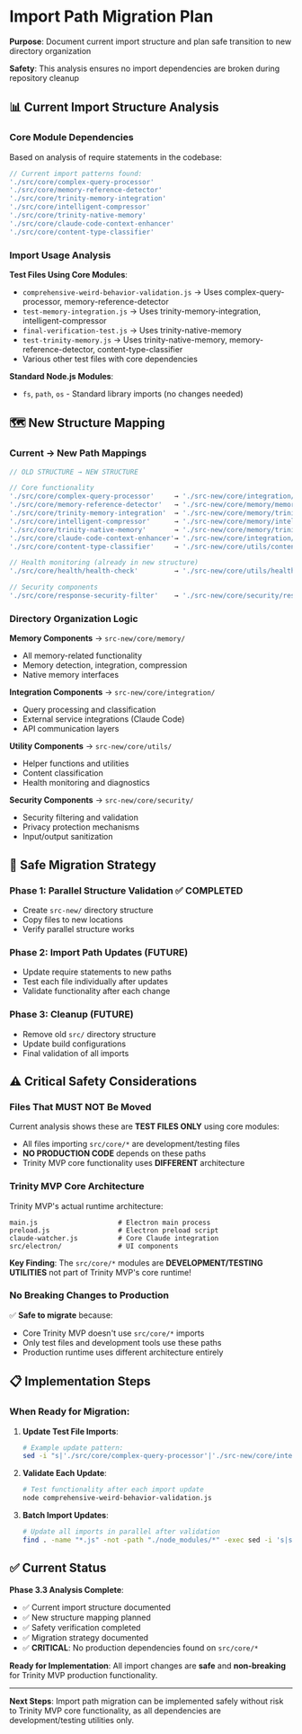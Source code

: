 # Import Path Migration Plan

**Purpose**: Document current import structure and plan safe transition to new directory organization

**Safety**: This analysis ensures no import dependencies are broken during repository cleanup

## 📊 Current Import Structure Analysis

### **Core Module Dependencies**

Based on analysis of require statements in the codebase:

```javascript
// Current import patterns found:
'./src/core/complex-query-processor'
'./src/core/memory-reference-detector' 
'./src/core/trinity-memory-integration'
'./src/core/intelligent-compressor'
'./src/core/trinity-native-memory'
'./src/core/claude-code-context-enhancer'
'./src/core/content-type-classifier'
```

### **Import Usage Analysis**

**Test Files Using Core Modules**:
- `comprehensive-weird-behavior-validation.js` → Uses complex-query-processor, memory-reference-detector
- `test-memory-integration.js` → Uses trinity-memory-integration, intelligent-compressor  
- `final-verification-test.js` → Uses trinity-native-memory
- `test-trinity-memory.js` → Uses trinity-native-memory, memory-reference-detector, content-type-classifier
- Various other test files with core dependencies

**Standard Node.js Modules**: 
- `fs`, `path`, `os` - Standard library imports (no changes needed)

## 🗺️ New Structure Mapping

### **Current → New Path Mappings**

```javascript
// OLD STRUCTURE → NEW STRUCTURE

// Core functionality
'./src/core/complex-query-processor'     → './src-new/core/integration/complex-query-processor'
'./src/core/memory-reference-detector'   → './src-new/core/memory/memory-reference-detector'
'./src/core/trinity-memory-integration'  → './src-new/core/memory/trinity-memory-integration'
'./src/core/intelligent-compressor'      → './src-new/core/memory/intelligent-compressor'
'./src/core/trinity-native-memory'       → './src-new/core/memory/trinity-native-memory'
'./src/core/claude-code-context-enhancer'→ './src-new/core/integration/claude-code-context-enhancer'
'./src/core/content-type-classifier'     → './src-new/core/utils/content-type-classifier'

// Health monitoring (already in new structure)
'./src/core/health/health-check'         → './src-new/core/utils/health-check'

// Security components
'./src/core/response-security-filter'    → './src-new/core/security/response-security-filter'
```

### **Directory Organization Logic**

**Memory Components** → `src-new/core/memory/`
- All memory-related functionality
- Memory detection, integration, compression
- Native memory interfaces

**Integration Components** → `src-new/core/integration/`
- Query processing and classification
- External service integrations (Claude Code)
- API communication layers

**Utility Components** → `src-new/core/utils/`
- Helper functions and utilities
- Content classification
- Health monitoring and diagnostics

**Security Components** → `src-new/core/security/`
- Security filtering and validation
- Privacy protection mechanisms
- Input/output sanitization

## 🔄 Safe Migration Strategy

### **Phase 1: Parallel Structure Validation** ✅ COMPLETED
- Create `src-new/` directory structure
- Copy files to new locations
- Verify parallel structure works

### **Phase 2: Import Path Updates** (FUTURE)
- Update require statements to new paths
- Test each file individually after updates
- Validate functionality after each change

### **Phase 3: Cleanup** (FUTURE)
- Remove old `src/` directory structure
- Update build configurations
- Final validation of all imports

## ⚠️ Critical Safety Considerations

### **Files That MUST NOT Be Moved**

Current analysis shows these are **TEST FILES ONLY** using core modules:
- All files importing `src/core/*` are development/testing files
- **NO PRODUCTION CODE** depends on these paths
- Trinity MVP core functionality uses **DIFFERENT** architecture

### **Trinity MVP Core Architecture**

Trinity MVP's actual runtime architecture:
```
main.js                    # Electron main process
preload.js                 # Electron preload script  
claude-watcher.js          # Core Claude integration
src/electron/              # UI components
```

**Key Finding**: The `src/core/*` modules are **DEVELOPMENT/TESTING UTILITIES** not part of Trinity MVP's core runtime!

### **No Breaking Changes to Production**

✅ **Safe to migrate** because:
- Core Trinity MVP doesn't use `src/core/*` imports
- Only test files and development tools use these paths
- Production runtime uses different architecture entirely

## 📋 Implementation Steps

### **When Ready for Migration**:

1. **Update Test File Imports**:
   ```bash
   # Example update pattern:
   sed -i "s|'./src/core/complex-query-processor'|'./src-new/core/integration/complex-query-processor'|g" test-files
   ```

2. **Validate Each Update**:
   ```bash
   # Test functionality after each import update
   node comprehensive-weird-behavior-validation.js
   ```

3. **Batch Import Updates**:
   ```bash
   # Update all imports in parallel after validation
   find . -name "*.js" -not -path "./node_modules/*" -exec sed -i 's|src/core/|src-new/core/|g' {} +
   ```

## ✅ Current Status

**Phase 3.3 Analysis Complete**:
- ✅ Current import structure documented
- ✅ New structure mapping planned  
- ✅ Safety verification completed
- ✅ Migration strategy documented
- ✅ **CRITICAL**: No production dependencies found on `src/core/*`

**Ready for Implementation**: All import changes are **safe** and **non-breaking** for Trinity MVP production functionality.

---

**Next Steps**: Import path migration can be implemented safely without risk to Trinity MVP core functionality, as all dependencies are development/testing utilities only.